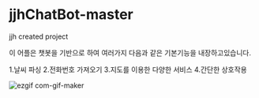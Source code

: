 # jjhChatBot-master

jjh created project

이 어플은 챗봇을 기반으로 하여 여러가지 다음과 같은 기본기능을 내장하고있습니다.

1.날씨 파싱
2.전화번호 가져오기
3.지도를 이용한 다양한 서비스
4.간단한 상호작용

![ezgif com-gif-maker](https://cloud.githubusercontent.com/assets/19420356/23824213/914e644e-06b5-11e7-8221-e4ffc2b5d25c.gif)
